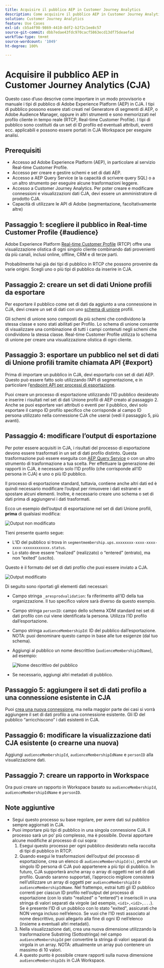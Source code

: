 ```yaml
---
title: Acquisire il pubblico AEP in Customer Journey Analytics
description: Come acquisire il pubblico AEP in Customer Journey Analytics per ulteriori analisi.
solution: Customer Journey Analytics
feature: Use Cases
exl-id: cb5a4f98-9869-4410-8df2-b2f2c1ee8c57
source-git-commit: dbb7edae43fdc970cacf5863ecd13df75deaefad
workflow-type: tm+mt
source-wordcount: '1049'
ht-degree: 100%

---
```


# Acquisire il pubblico AEP in Customer Journey Analytics (CJA)

Questo caso d’uso descrive come importare in un modo provvisorio e manuale i tipi di pubblico di Adobe Experience Platform (AEP) in CJA. I tipi di pubblico possono essere stati creati nel Generatore di segmenti di AEP, o Adobe Audience Manager, oppure in altri strumenti e sono memorizzati nel profilo cliente in tempo reale (RTCP, Real-time Customer Profile). I tipi di pubblico sono costituiti da un set di ID profilo ed eventuali attributi, eventi ecc. applicabili e possono essere portati in CJA Workspace per eseguire analisi.

## Prerequisiti

* Accesso ad Adobe Experience Platform (AEP), in particolare al servizio Real-time Customer Profile.
* Accesso per creare e gestire schemi e set di dati AEP.
* Accesso a AEP Query Service (e la capacità di scrivere query SQL) o a un altro strumento per eseguire alcune trasformazioni leggere.
* Accesso a Customer Journey Analytics. Per poter creare e modificare connessioni e visualizzazioni dati CJA, devi essere un amministratore di prodotto CJA.
* Capacità di utilizzare le API di Adobe (segmentazione, facoltativamente altre)

## Passaggio 1: scegliere il pubblico in Real-time Customer Profile {#audience}

Adobe Experience Platform [Real-time Customer Profile](https://experienceleague.adobe.com/docs/experience-platform/profile/home.html?lang=it) (RTCP) offre una visualizzazione olistica di ogni singolo cliente combinando dati provenienti da più canali, inclusi online, offline, CRM e di terze parti.

Probabilmente hai già dei tipi di pubblico in RTCP che possono provenire da varie origini. Scegli uno o più tipi di pubblico da inserire in CJA.

## Passaggio 2: creare un set di dati Unione profili da esportare

Per esportare il pubblico come set di dati da aggiunto a una connessione in CJA, devi creare un set di dati con uno [schema di unione](https://experienceleague.adobe.com/docs/experience-platform/profile/union-schemas/union-schema.html?lang=it#understanding-union-schemas) profili.

Gli schemi di unione sono composti da più schemi che condividono la stessa classe e sono stati abilitati per Profilo. Lo schema di unione consente di visualizzare una combinazione di tutti i campi contenuti negli schemi che condividono la stessa classe. Real-time Customer Profile utilizza lo schema di unione per creare una visualizzazione olistica di ogni cliente.

## Passaggio 3: esportare un pubblico nel set di dati di Unione profili tramite chiamata API {#export}

Prima di importare un pubblico in CJA, devi esportarlo con set di dati AEP. Questo può essere fatto solo utilizzando l’API di segmentazione, e in particolare l’[endpoint API per processi di esportazione](https://experienceleague.adobe.com/docs/experience-platform/segmentation/api/export-jobs.html?lang=it).

Puoi creare un processo di esportazione utilizzando l’ID pubblico desiderato e inserire i risultati nel set di dati Unione profili di AEP creato al passaggio 2. Anche se puoi esportare vari attributi o eventi per il pubblico, devi solo esportare il campo ID profilo specifico che corrisponde al campo ID persona utilizzato nella connessione CJA che userai (vedi il passaggio 5, più avanti).

## Passaggio 4: modificare l’output di esportazione

Per poter essere acquisiti in CJA, i risultati del processo di esportazione devono essere trasformati in un set di dati profilo distinto. Questa trasformazione può essere eseguita con [AEP Query Service](https://experienceleague.adobe.com/docs/experience-platform/query/home.html?lang=it) o con un altro strumento di trasformazione a tua scelta. Per effettuare la generazione dei rapporti in CJA, è necessario solo l’ID profilo (che corrisponde all’ID persona in CJA) e uno o più ID pubblico.

Il processo di esportazione standard, tuttavia, contiene anche altri dati ed è quindi necessario modificare l’output per rimuovere i dati estranei e spostare alcuni elementi. Inoltre, è necessario creare uno schema o set di dati prima di aggiungervi i dati trasformati.

Ecco un esempio dell’output di esportazione nel set di dati Unione profili, **prima** di qualsiasi modifica:

![Output non modificato](../assets/export-unedited.png)

Tieni presente quanto segue:

* L’ID del pubblico si trova in `segmentmembership.ups.xxxxxxxx-xxxx-xxxx-xxxx-xxxxxxxxxxxx.status`.
* Lo stato deve essere “realized” (realizzato) o “entered” (entrato), ma non “exited” (uscito).

Questo è il formato del set di dati profilo che puoi essere inviato a CJA.

![Output modificato](../assets/export-edited.png)

Di seguito sono riportati gli elementi dati necessari:

* Campo stringa `_aresprodvalidation`: fa riferimento all’ID della tua organizzazione. Il tuo specifico valore sarà diverso da questo esempio.
* Campo stringa `personID`: campo dello schema XDM standard nei set di dati profilo con cui viene identificata la persona. Utilizza l’ID profilo dall’esportazione.
* Campo stringa `audienceMembershipId`: ID del pubblico dall’esportazione. NOTA: puoi denominare questo campo in base alle tue esigenze (dal tuo schema).
* Aggiungi al pubblico un nome descrittivo (`audienceMembershipIdName`), ad esempio:

   ![Nome descrittivo del pubblico](../assets/audience-name.png)

* Se necessario, aggiungi altri metadati di pubblico.

## Passaggio 5: aggiungere il set di dati profilo a una connessione esistente in CJA

Puoi [crea una nuova connessione](/help/connections/create-connection.md), ma nella maggior parte dei casi si vorrà aggiungere il set di dati profilo a una connessione esistente. Gli ID del pubblico “arricchiscono” i dati esistenti in CJA.

## Passaggio 6: modificare la visualizzazione dati CJA esistente (o crearne una nuova)

Aggiungi `audienceMembershipId`, `audienceMembershipIdName` e `personID` alla visualizzazione dati.

## Passaggio 7: creare un rapporto in Workspace

Ora puoi creare un rapporto in Workspace basato su `audienceMembershipId`, `audienceMembershipIdName` e `personID`.

## Note aggiuntive

* Segui questo processo su base regolare, per avere dati sul pubblico sempre aggiornati in CJA.
* Puoi importare più tipi di pubblico in una singola connessione CJA. Il processo sarà un po’ più complesso, ma è possibile. Dovrai apportare alcune modifiche al processo di cui sopra:
   1. Esegui questo processo per ogni pubblico desiderato nella raccolta di tipi di pubblico in RTCP.
   1. Quando esegui le trasformazioni dell’output del processo di esportazione, crea un elenco di `audienceMembershipId(s)`, perché un singolo ID persona di CJA può appartenere a più tipi di pubblico. In futuro, CJA supporterà anche array o array di oggetti nei set di dati profilo. Quando saranno supportati, l’approccio migliore consisterà nell’utilizzare un array di oggetti per `audienceMembershipId` o `audienceMembershipIdName`. Nel frattempo, estrai tutti gli ID pubblico correnti per ciascun ID profilo nell’output del processo di esportazione (con lo stato &quot;realized&quot; o &quot;entered&quot;) e inseriscili in una stringa di valori separati da virgole (ad esempio, `<id1>,<id2>,...`). Se è presente l’ID di un pubblico con lo stato &quot;exited&quot;, assicurati che NON venga incluso nell’elenco. Se vuoi che l’ID resti associato al nome descrittivo, puoi allegarlo alla fine di ogni ID nell’elenco (insieme a eventuali altri metadati).
   1. Nella visualizzazione dati, crea una nuova dimensione utilizzando la trasformazione Substring (Sottostringa) nel campo `audienceMembershipId` per convertire la stringa di valori separati da virgola in un array. NOTA: attualmente un array può contenere un massimo di 10 valori.
   1. A questo punto è possibile creare rapporti sulla nuova dimensione `audienceMembershipIds` in CJA Workspace.
